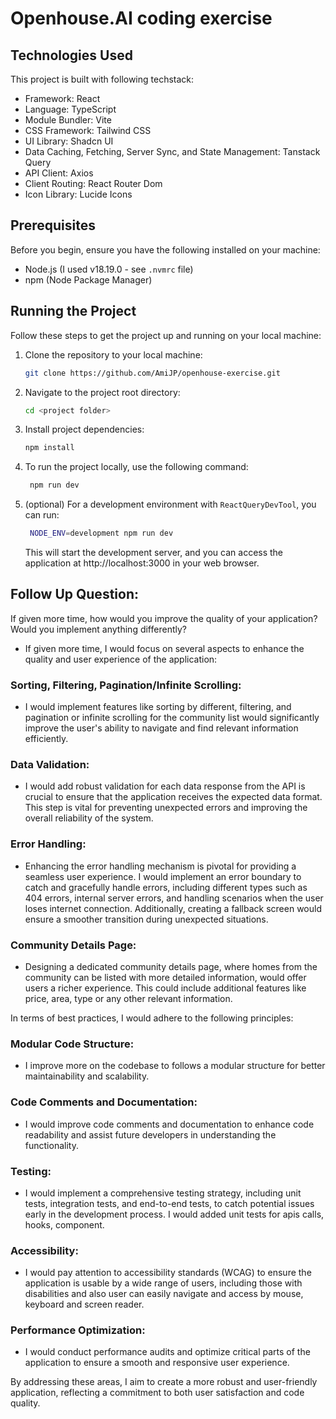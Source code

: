 # Openhouse.AI coding exercise

## Technologies Used

This project is built with following techstack:

- Framework: React
- Language: TypeScript
- Module Bundler: Vite
- CSS Framework: Tailwind CSS
- UI Library: Shadcn UI
- Data Caching, Fetching, Server Sync, and State Management: Tanstack Query
- API Client: Axios
- Client Routing: React Router Dom
- Icon Library: Lucide Icons

## Prerequisites

Before you begin, ensure you have the following installed on your machine:

- Node.js (I used v18.19.0 - see `.nvmrc` file)
- npm (Node Package Manager)

## Running the Project

Follow these steps to get the project up and running on your local machine:

1. Clone the repository to your local machine:

   ```bash
   git clone https://github.com/AmiJP/openhouse-exercise.git
   ```

2. Navigate to the project root directory:

   ```bash
   cd <project folder>
   ```

3. Install project dependencies:

   ```bash
   npm install
   ```

4. To run the project locally, use the following command:

   ```bash
    npm run dev
   ```

5. (optional) For a development environment with `ReactQueryDevTool`, you can run:

   ```bash
    NODE_ENV=development npm run dev
   ```

   This will start the development server, and you can access the application at http://localhost:3000 in your web browser.

## Follow Up Question:

If given more time, how would you improve the quality of your application? Would you
implement anything differently?

- If given more time, I would focus on several aspects to enhance the quality and user experience of the application:

### Sorting, Filtering, Pagination/Infinite Scrolling:

- I would implement features like sorting by different, filtering, and pagination or infinite scrolling for the community list would significantly improve the user's ability to navigate and find relevant information efficiently.

### Data Validation:

- I would add robust validation for each data response from the API is crucial to ensure that the application receives the expected data format. This step is vital for preventing unexpected errors and improving the overall reliability of the system.

### Error Handling:

- Enhancing the error handling mechanism is pivotal for providing a seamless user experience. I would implement an error boundary to catch and gracefully handle errors, including different types such as 404 errors, internal server errors, and handling scenarios when the user loses internet connection. Additionally, creating a fallback screen would ensure a smoother transition during unexpected situations.

### Community Details Page:

- Designing a dedicated community details page, where homes from the community can be listed with more detailed information, would offer users a richer experience. This could include additional features like price, area, type or any other relevant information.

In terms of best practices, I would adhere to the following principles:

### Modular Code Structure:

- I improve more on the codebase to follows a modular structure for better maintainability and scalability.

### Code Comments and Documentation:

- I would improve code comments and documentation to enhance code readability and assist future developers in understanding the functionality.

### Testing:

- I would implement a comprehensive testing strategy, including unit tests, integration tests, and end-to-end tests, to catch potential issues early in the development process. I would added unit tests for apis calls, hooks, component.

### Accessibility:

- I would pay attention to accessibility standards (WCAG) to ensure the application is usable by a wide range of users, including those with disabilities and also user can easily navigate and access by mouse, keyboard and screen reader.

### Performance Optimization:

- I would conduct performance audits and optimize critical parts of the application to ensure a smooth and responsive user experience.

By addressing these areas, I aim to create a more robust and user-friendly application, reflecting a commitment to both user satisfaction and code quality.
